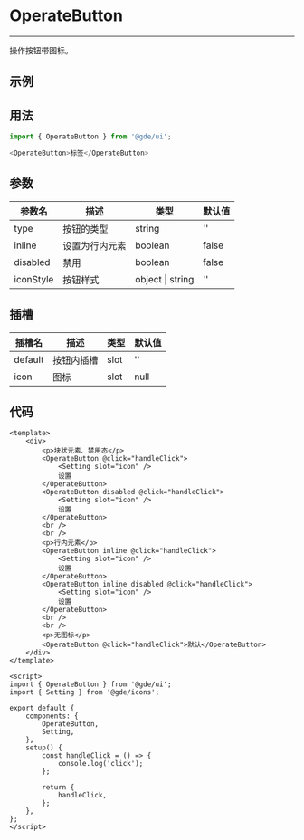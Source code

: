 # OperateButton

---

操作按钮带图标。

## 示例

<ui-operate-button/>

## 用法

```js
import { OperateButton } from '@gde/ui';

<OperateButton>标签</OperateButton>
```

## 参数

| 参数名    | 描述           | 类型                 | 默认值 |
| --------- | -------------- | -------------------- | ------ |
| type      | 按钮的类型     | string               | ''     |
| inline    | 设置为行内元素 | boolean              | false  |
| disabled  | 禁用           | boolean              | false  |
| iconStyle | 按钮样式       | object &#124; string | ''     |

## 插槽

| 插槽名  | 描述       | 类型 | 默认值 |
| ------- | ---------- | ---- | ------ |
| default | 按钮内插槽 | slot | ''     |
| icon    | 图标       | slot | null   |

## 代码

```vue
<template>
    <div>
        <p>块状元素、禁用态</p>
        <OperateButton @click="handleClick">
            <Setting slot="icon" />
            设置
        </OperateButton>
        <OperateButton disabled @click="handleClick">
            <Setting slot="icon" />
            设置
        </OperateButton>
        <br />
        <br />
        <p>行内元素</p>
        <OperateButton inline @click="handleClick">
            <Setting slot="icon" />
            设置
        </OperateButton>
        <OperateButton inline disabled @click="handleClick">
            <Setting slot="icon" />
            设置
        </OperateButton>
        <br />
        <br />
        <p>无图标</p>
        <OperateButton @click="handleClick">默认</OperateButton>
    </div>
</template>

<script>
import { OperateButton } from '@gde/ui';
import { Setting } from '@gde/icons';

export default {
    components: {
        OperateButton,
        Setting,
    },
    setup() {
        const handleClick = () => {
            console.log('click');
        };

        return {
            handleClick,
        };
    },
};
</script>
```
